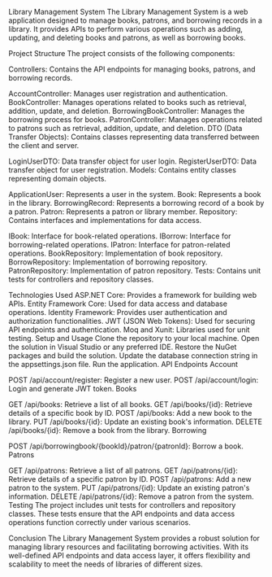 Library Management System
The Library Management System is a web application designed to manage books, patrons, and borrowing records in a library. It provides APIs to perform various operations such as adding, updating, and deleting books and patrons, as well as borrowing books.

Project Structure
The project consists of the following components:

Controllers: Contains the API endpoints for managing books, patrons, and borrowing records.

AccountController: Manages user registration and authentication.
BookController: Manages operations related to books such as retrieval, addition, update, and deletion.
BorrowingBookController: Manages the borrowing process for books.
PatronController: Manages operations related to patrons such as retrieval, addition, update, and deletion.
DTO (Data Transfer Objects): Contains classes representing data transferred between the client and server.

LoginUserDTO: Data transfer object for user login.
RegisterUserDTO: Data transfer object for user registration.
Models: Contains entity classes representing domain objects.

ApplicationUser: Represents a user in the system.
Book: Represents a book in the library.
BorrowingRecord: Represents a borrowing record of a book by a patron.
Patron: Represents a patron or library member.
Repository: Contains interfaces and implementations for data access.

IBook: Interface for book-related operations.
IBorrow: Interface for borrowing-related operations.
IPatron: Interface for patron-related operations.
BookRepository: Implementation of book repository.
BorrowRepository: Implementation of borrowing repository.
PatronRepository: Implementation of patron repository.
Tests: Contains unit tests for controllers and repository classes.

Technologies Used
ASP.NET Core: Provides a framework for building web APIs.
Entity Framework Core: Used for data access and database operations.
Identity Framework: Provides user authentication and authorization functionalities.
JWT (JSON Web Tokens): Used for securing API endpoints and authentication.
Moq and Xunit: Libraries used for unit testing.
Setup and Usage
Clone the repository to your local machine.
Open the solution in Visual Studio or any preferred IDE.
Restore the NuGet packages and build the solution.
Update the database connection string in the appsettings.json file.
Run the application.
API Endpoints
Account

POST /api/account/register: Register a new user.
POST /api/account/login: Login and generate JWT token.
Books

GET /api/books: Retrieve a list of all books.
GET /api/books/{id}: Retrieve details of a specific book by ID.
POST /api/books: Add a new book to the library.
PUT /api/books/{id}: Update an existing book's information.
DELETE /api/books/{id}: Remove a book from the library.
Borrowing

POST /api/borrowingbook/{bookId}/patron/{patronId}: Borrow a book.
Patrons

GET /api/patrons: Retrieve a list of all patrons.
GET /api/patrons/{id}: Retrieve details of a specific patron by ID.
POST /api/patrons: Add a new patron to the system.
PUT /api/patrons/{id}: Update an existing patron's information.
DELETE /api/patrons/{id}: Remove a patron from the system.
Testing
The project includes unit tests for controllers and repository classes. These tests ensure that the API endpoints and data access operations function correctly under various scenarios.

Conclusion
The Library Management System provides a robust solution for managing library resources and facilitating borrowing activities. With its well-defined API endpoints and data access layer, it offers flexibility and scalability to meet the needs of libraries of different sizes.


